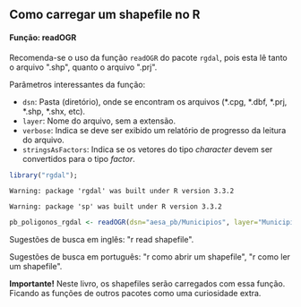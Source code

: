 

## Como carregar um shapefile no R

#### Função: readOGR

Recomenda-se o uso da função `readOGR` do pacote `rgdal`, pois esta lê tanto o arquivo ".shp", quanto o arquivo ".prj".

Parâmetros interessantes da função: 
- `dsn`: Pasta (diretório), onde se encontram os arquivos (\*.cpg, \*.dbf, \*.prj, \*.shp, \*.shx, etc).
- `layer`: Nome do arquivo, sem a extensão.
- `verbose`: Indica se deve ser exibido um relatório de progresso da leitura do arquivo.
- `stringsAsFactors`: Indica se os vetores do tipo *character* devem ser convertidos para o tipo *factor*.


```r
library("rgdal");
```

```
Warning: package 'rgdal' was built under R version 3.3.2
```

```
Warning: package 'sp' was built under R version 3.3.2
```

```r
pb_poligonos_rgdal <- readOGR(dsn="aesa_pb/Municipios", layer="Municipios", verbose=FALSE, stringsAsFactors=FALSE);
```

Sugestões de busca em inglês: "r read shapefile".

Sugestões de busca em português: "r como abrir um shapefile", "r como ler um shapefile". 


**Importante!** Neste livro, os shapefiles serão carregados com essa função. 
Ficando as funções de outros pacotes como uma curiosidade extra.
